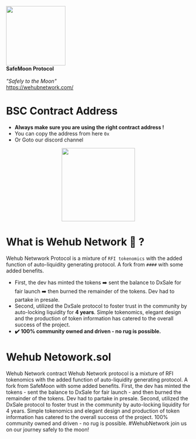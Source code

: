    <img src="https://wehubnetwork.com/wp-content/uploads/2021/04/cropped-WeHub_Space_Logo.png" width="162" height="162">
        <br />
        <b>SafeMoon Protocol</b>
        <br />
        <br />
        <em>"Safely to the Moon"</em>
        <br />
    <a href ="https://wehubnetwork.com/" target="_blank">https://wehubnetwork.com/</a>
 </p>

# BSC Contract Address

* **Always make sure you are using the right contract address !**
* You can copy the address from here `0x`
* Or Goto our discord channel

<p align="center">
    <img src="https://wehubnetwork.com/wp-content/uploads/2021/04/cropped-WeHub_Space_Logo.png" width="200" height="200">
</p>


# What is Wehub Network 🌚 ?

Wehub Netwwork Protocol is a mixture of `RFI tokenomics` with the added function of auto-liquidity generating protocol. A fork from `####` with some added benefits.

* First, the dev has minted the tokens ➡️ sent the balance to DxSale for fair launch ➡️ then burned the remainder of the tokens. Dev had to partake in presale.
* Second, utilized the DxSale protocol to foster trust in the community by auto-locking liquidity for **4 years**.
Simple tokenomics, elegant design and the production of token information has catered to the overall success of the project.
* **✔️ 100% community owned and driven - no rug is possible.**

# Wehub Netowork.sol
Wehub Network contract
Wehub Network protocol is a mixture of RFI tokenomics with the added function of auto-liquidity generating protocol. A fork from SafeMoon with some added benefits.
First, the dev has minted the tokens - sent the balance to DxSale for fair launch - and then burned the remainder of the tokens. Dev had to partake in presale.
Second, utilized the DxSale protocol to foster trust in the community by auto-locking liquidity for 4 years.
Simple tokenomics and elegant design and production of token information has catered to the overall success of the project.
100% community owned and driven - no rug is possible. 
#WehubNetwork join us on our journey safely to the moon!
